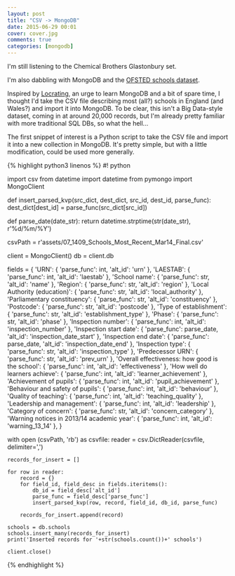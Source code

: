 ```yaml
---
layout: post
title: "CSV -> MongoDB"
date: 2015-06-29 00:01
cover: cover.jpg
comments: true
categories: [mongodb]
---
```

I'm still listening to the Chemical Brothers Glastonbury set.

I'm also dabbling with MongoDB and the [OFSTED schools dataset](https://www.gov.uk/government/organisations/ofsted/about/statistics).

Inspired by [Locrating](http://locrating.com), an urge to learn MongoDB and a bit of spare time, I thought I'd take the CSV file describing most (all?) schools in England (and Wales?) and import it into MongoDB.  To be clear, this isn't a Big Data-style dataset, coming in at around 20,000 records, but I'm already pretty familiar with more traditional SQL DBs, so what the hell...

The first snippet of interest is a Python script to take the CSV file and import it into a new collection in MongoDB.  It's pretty simple, but with a little modification, could be used more generally.

{% highlight python3 linenos %}
#! python

import csv
from datetime import datetime
from pymongo import MongoClient

def insert_parsed_kvp(src_dict, dest_dict, src_id, dest_id, parse_func):
	dest_dict[dest_id] = parse_func(src_dict[src_id])

def parse_date(date_str):
	return datetime.strptime(str(date_str), r'%d/%m/%Y')

csvPath = r'assets/07_1409_Schools_Most_Recent_Mar14_Final.csv'

client = MongoClient()
db = client.db

fields = {
	'URN': { 'parse_func': int, 'alt_id': 'urn' },
	'LAESTAB': { 'parse_func': int, 'alt_id': 'laestab' },
	'School name': { 'parse_func': str, 'alt_id': 'name' },
	'Region': { 'parse_func': str, 'alt_id': 'region' },
	'Local Authority (education)': { 'parse_func': str, 'alt_id': 'local_authority' },
	'Parliamentary constituency': { 'parse_func': str, 'alt_id': 'constituency' },
	'Postcode': { 'parse_func': str, 'alt_id': 'postcode' },
	'Type of establishment': { 'parse_func': str, 'alt_id': 'establishment_type' },
	'Phase': { 'parse_func': str, 'alt_id': 'phase' },
	'Inspection number': { 'parse_func': int, 'alt_id': 'inspection_number' },
	'Inspection start date': { 'parse_func': parse_date, 'alt_id': 'inspection_date_start' },
	'Inspection end date': { 'parse_func': parse_date, 'alt_id': 'inspection_date_end' },
	'Inspection type': { 'parse_func': str, 'alt_id': 'inspection_type' },
	'Predecessor URN': { 'parse_func': str, 'alt_id': 'prev_urn' },
	'Overall effectiveness: how good is the school': { 'parse_func': int, 'alt_id': 'effectiveness' },
	'How well do learners achieve': { 'parse_func': int, 'alt_id': 'learner_achievement' },
	'Achievement of pupils': { 'parse_func': int, 'alt_id': 'pupil_achievement' },
	'Behaviour and safety of pupils': { 'parse_func': int, 'alt_id': 'behaviour' },
	'Quality of teaching': { 'parse_func': int, 'alt_id': 'teaching_quality' },
	'Leadership and management': { 'parse_func': int, 'alt_id': 'leadership' },
	'Category of concern': { 'parse_func': str, 'alt_id': 'concern_category' },
	'Warning notices in 2013/14 academic year': { 'parse_func': int, 'alt_id': 'warning_13_14' },
}

with open (csvPath, 'rb') as csvfile:
	reader = csv.DictReader(csvfile, delimiter=',')

	records_for_insert = []

	for row in reader:
		record = {}
		for field_id, field_desc in fields.iteritems():
			db_id = field_desc['alt_id']
			parse_func = field_desc['parse_func']
			insert_parsed_kvp(row, record, field_id, db_id, parse_func)

		records_for_insert.append(record)

	schools = db.schools
	schools.insert_many(records_for_insert)
	print('Inserted records for '+str(schools.count())+' schools')

	client.close()
{% endhighlight %}

